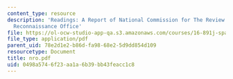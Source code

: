 ```yaml
---
content_type: resource
description: 'Readings: A Report of National Commission for The Review Of The National
  Reconnaissance Office'
file: https://ol-ocw-studio-app-qa.s3.amazonaws.com/courses/16-891j-space-policy-seminar-spring-2003/0498a5746f23aa1a6b39bb43feacc1c8_nro.pdf
file_type: application/pdf
parent_uid: 78e2d1e2-b86d-fa98-68e2-5d9dd854d109
resourcetype: Document
title: nro.pdf
uid: 0498a574-6f23-aa1a-6b39-bb43feacc1c8
---
```

